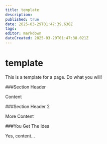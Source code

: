 ```yaml
---
title: template
description: 
published: true
date: 2025-03-29T01:47:39.638Z
tags: 
editor: markdown
dateCreated: 2025-03-29T01:47:38.021Z
---
```


# template

This is a template for a page.  Do what you will!

###Section Header

Content

###Section Header 2

More Content

###You Get The Idea

Yes, content...

